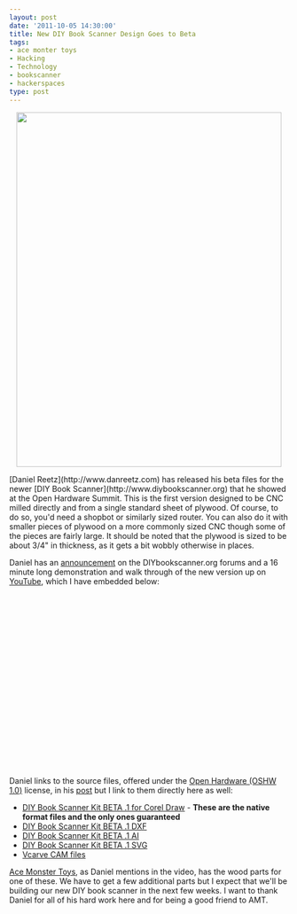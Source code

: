 ```yaml
--- 
layout: post
date: '2011-10-05 14:30:00'
title: New DIY Book Scanner Design Goes to Beta
tags: 
- ace monter toys
- Hacking
- Technology
- bookscanner
- hackerspaces
type: post
---
```

<p style="text-align:center"><a href="http://www.flickr.com/photos/albill/6174042229/" title="Untitled by albill, on Flickr"><img src="http://farm7.static.flickr.com/6164/6174042229_3db4e07acc_z.jpg" width="478" height="640" alt=""></a></p>
[Daniel Reetz](http://www.danreetz.com) has released his beta files for the newer [DIY Book Scanner](http://www.diybookscanner.org) that he showed at the Open Hardware Summit. This is the first version designed to be CNC milled directly and from a single standard sheet of plywood. Of course, to do so, you'd need a shopbot or similarly sized router. You can also do it with smaller pieces of plywood on a more commonly sized CNC though some of the pieces are fairly large. It should be noted that the plywood is sized to be about 3/4" in thickness, as it gets a bit wobbly otherwise in places.
 
Daniel has an [announcement](http://diybookscanner.org/forum/viewtopic.php?f=1&t=1192) on the DIYbookscanner.org forums and a 16 minute long demonstration and walk through of the new version up on [YouTube](http://www.youtube.com/watch?v=a4-qMc2QSOw), which I have embedded below:

<p style="text-align:center"><object width="560" height="315"><param name="movie" value="http://www.youtube.com/v/a4-qMc2QSOw?version=3&amp;hl=en_US"></param><param name="allowFullScreen" value="true"></param><param name="allowscriptaccess" value="always"></param><embed src="http://www.youtube.com/v/a4-qMc2QSOw?version=3&amp;hl=en_US" type="application/x-shockwave-flash" width="560" height="315" allowscriptaccess="always" allowfullscreen="true"></embed></object></p>

Daniel links to the source files, offered under the [Open Hardware (OSHW 1.0)](http://freedomdefined.org/OSHW) license, in his [post](http://diybookscanner.org/forum/viewtopic.php?f=1&t=1192) but I link to them directly here as well:

* [DIY Book Scanner Kit BETA .1 for Corel Draw](http://diybookscanner.org/kit/art/DIY_Book_Scanner_Beta_By_Daniel_Reetz2.cdr) - **These are the native format files and the only ones guaranteed**
* [DIY Book Scanner Kit BETA .1 DXF](http://diybookscanner.org/kit/art/DIY_Book_Scanner_Beta_By_Daniel_Reetz2.dxf)
* [DIY Book Scanner Kit BETA .1 AI](http://diybookscanner.org/kit/art/DIY_Book_Scanner_Beta_By_Daniel_Reetz2.ai) 
* [DIY Book Scanner Kit BETA .1 SVG](http://diybookscanner.org/kit/art/DIY_Book_Scanner_Beta_By_Daniel_Reetz2.svg)
* [Vcarve CAM files](http://diybookscanner.org/kit/art/DIY_Book_Scanner_Beta_By_Daniel_Reetz.crv)

[Ace Monster Toys](http://www.acemonstertoys.org), as Daniel mentions in the video, has the wood parts for one of these. We have to get a few additional parts but I expect that we'll be building our new DIY book scanner in the next few weeks. I want to thank Daniel for all of his hard work here and for being a good friend to AMT. 